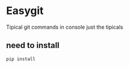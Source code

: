 # Easygit
Tipical git commands in console just the tipicals

## need to install
```
pip install
```
